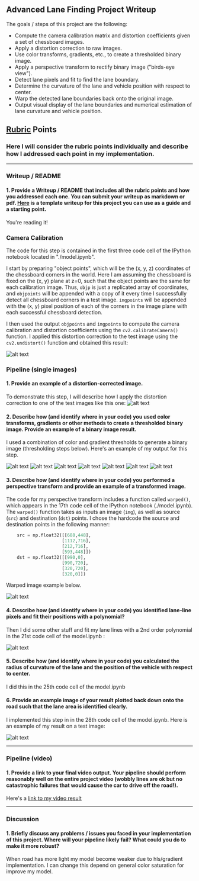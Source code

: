 ## Advanced Lane Finding Project Writeup

The goals / steps of this project are the following:

* Compute the camera calibration matrix and distortion coefficients given a set of chessboard images.
* Apply a distortion correction to raw images.
* Use color transforms, gradients, etc., to create a thresholded binary image.
* Apply a perspective transform to rectify binary image ("birds-eye view").
* Detect lane pixels and fit to find the lane boundary.
* Determine the curvature of the lane and vehicle position with respect to center.
* Warp the detected lane boundaries back onto the original image.
* Output visual display of the lane boundaries and numerical estimation of lane curvature and vehicle position.

[//]: # (Image References)

[image1]: ./model_images/output_5_0.png "Undistorted"
[image2]: ./model_images/output_6_0.png "Road Transformed"
[image3_1]: ./model_images/output_9_0.png "Binary Example"
[image3_2]: ./model_images/output_10_0.png "Binary Example"
[image3_3]: ./model_images/output_12_0.png "Binary Example"
[image3_4]: ./model_images/output_14_0.png "Binary Example"
[image3_5]: ./model_images/output_15_0.png "Binary Example"
[image3_6]: ./model_images/output_18_0.png "Binary Example"
[image3_7]: ./model_images/output_19_0.png "Binary Example"
[image4]: ./model_images/output_24_0.png "Warp Example"
[image5]: ./model_images/output_30_1.png "Fit Visual"
[image6]: ./model_images/output_36_0.png "Output"
[video1]: ./advanced_lane_line.mp4 "Video"

## [Rubric](https://review.udacity.com/#!/rubrics/571/view) Points

### Here I will consider the rubric points individually and describe how I addressed each point in my implementation.  

---

### Writeup / README

#### 1. Provide a Writeup / README that includes all the rubric points and how you addressed each one.  You can submit your writeup as markdown or pdf.  [Here](https://github.com/udacity/CarND-Advanced-Lane-Lines/blob/master/writeup_template.md) is a template writeup for this project you can use as a guide and a starting point.  

You're reading it!

### Camera Calibration


The code for this step is contained in the first three code cell of the IPython notebook located in "./model.ipynb".  

I start by preparing "object points", which will be the (x, y, z) coordinates of the chessboard corners in the world. Here I am assuming the chessboard is fixed on the (x, y) plane at z=0, such that the object points are the same for each calibration image.  Thus, `objp` is just a replicated array of coordinates, and `objpoints` will be appended with a copy of it every time I successfully detect all chessboard corners in a test image.  `imgpoints` will be appended with the (x, y) pixel position of each of the corners in the image plane with each successful chessboard detection.  

I then used the output `objpoints` and `imgpoints` to compute the camera calibration and distortion coefficients using the `cv2.calibrateCamera()` function.  I applied this distortion correction to the test image using the `cv2.undistort()` function and obtained this result: 

![alt text][image1]

### Pipeline (single images)

#### 1. Provide an example of a distortion-corrected image.

To demonstrate this step, I will describe how I apply the distortion correction to one of the test images like this one:
![alt text][image2]

#### 2. Describe how (and identify where in your code) you used color transforms, gradients or other methods to create a thresholded binary image.  Provide an example of a binary image result.

I used a combination of color and gradient thresholds to generate a binary image (thresholding steps below).  Here's an example of my output for this step.

![alt text][image3_1]
![alt text][image3_2]
![alt text][image3_3]
![alt text][image3_4]
![alt text][image3_5]
![alt text][image3_6]
![alt text][image3_7]

#### 3. Describe how (and identify where in your code) you performed a perspective transform and provide an example of a transformed image.

The code for my perspective transform includes a function called `warped()`, which appears in the 17th code cell of the IPython notebook (./model.ipynb).  The `warped()` function takes as inputs an image (`img`), as well as source (`src`) and destination (`dst`) points.  I chose the hardcode the source and destination points in the following manner:

```python
    src = np.float32([[688,448],
                     [1112,716],
                     [212,716],
                     [593,448]])
    dst = np.float32([[990,0],
                     [990,720],
                     [320,720],
                     [320,0]])
```

Warped image example below.

![alt text][image4]

#### 4. Describe how (and identify where in your code) you identified lane-line pixels and fit their positions with a polynomial?

Then I did some other stuff and fit my lane lines with a 2nd order polynomial in the 21st code cell of the model.ipynb :

![alt text][image5]

#### 5. Describe how (and identify where in your code) you calculated the radius of curvature of the lane and the position of the vehicle with respect to center.

I did this in the 25th code cell of the model.ipynb

#### 6. Provide an example image of your result plotted back down onto the road such that the lane area is identified clearly.

I implemented this step in in the 28th code cell of the model.ipynb.  Here is an example of my result on a test image:

![alt text][image6]

---

### Pipeline (video)

#### 1. Provide a link to your final video output.  Your pipeline should perform reasonably well on the entire project video (wobbly lines are ok but no catastrophic failures that would cause the car to drive off the road!).

Here's a [link to my video result](./project_video.mp4)

---

### Discussion

#### 1. Briefly discuss any problems / issues you faced in your implementation of this project.  Where will your pipeline likely fail?  What could you do to make it more robust?

When road has more light my model become weaker due to hls/gradient implementation. I can change this depend on general color saturation for improve my model. 
